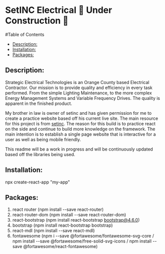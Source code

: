 # SetINC Electrical :hammer: Under Construction :hammer:

#Table of Contents
  - [Description:](#description)
  - [Installation:](#installation)
  - [Packages:](#packages)
  <!-- - [Testing:](#testing) -->


## Description:
Strategic Electrical Technologies is an Orange County based Electrical Contractor. Our mission is to provide quality and efficiency in every task performed. From the simple Lighting Maintenance, to the more complex Energy Management Systems and Variable Frequency Drives. The quality is apparent in the finished product.

My brother in law is owner of setinc and has given permission for me to create a practice website based off his current live site. The main resource for this project is from [setinc](http://setincusa.net/). The reason for this build is to practice react on the side and continue to build more knowledge on the framework. The main intention is to establish a single page website that is interactive for a user as well as being mobile friendly.

This readme will be a work in progress and will be continuously updated based off the libraries being used.

## Installation:
npx create-react-app "my-app"

## Packages:
1. react router (npm install --save react-router)
2. react-router-dom (npm install --save react-router-dom)
3. react-bootstrap (npm install react-bootstrap bootstrap@4.6.0)
4. bootstrap (npm install react-bootstrap bootstrap)
5. react-mdl (npm install --save react-mdl)
6. fontawesome (npm i --save @fortawesome/fontawesome-svg-core / npm install --save @fortawesome/free-solid-svg-icons / npm install --save @fortawesome/react-fontawesome)

<!-- ## Testing:
npm install cypress --save-dev
- npm run cy

Used cypress for my e2e testing. Mostly added this for practice but also to add more checks to the pull requests. I added three different test specs. Landing page, projects, and projects functionality.  -->
